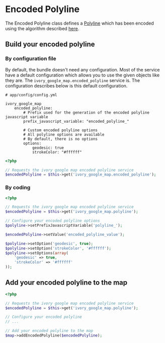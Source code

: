 # Encoded Polyline

The Encoded Polyline class defines a [Polyline](http://github.com/egeloen/IvoryGoogleMapBundle/blob/master/Resources/doc/usage/overlays/polyline.md)
which has been encoded using the algorithm described [here](http://code.google.com/apis/maps/documentation/utilities/polylinealgorithm.html).

## Build your encoded polyline

### By configuration file

By default, the bundle doesn't need any configuration. Most of the service have a default configuration which allows
you to use the given objects like they are. The ``ivory_google_map.encoded_polyline`` service is. The configuration
describes below is this default configuration.

```
# app/config/config.yml

ivory_google_map
    encoded_polyline:
        # Prefix used for the generation of the encoded polyline javascript variable
        prefix_javascript_variable: "encoded_polyline_"

        # Custom encoded polyline options
        # All polyline options are available
        # By default, there is no options
        options:
            geodesic: true
            strokeColor: "#ffffff"
```

``` php
<?php

// Requests the ivory google map encoded polyline service
$encodedPolyline = $this->get('ivory_google_map.encoded_polyline');
```

### By coding

``` php
<?php

// Requests the ivory google map encoded polyline service
$encodedPolyline = $this->get('ivory_google_map.polyline');

// Configure your encoded polyline options
$polyline->setPrefixJavascriptVariable('polyline_');

$encodedPolyline->setValue('encoded_polyline_value');

$polyline->setOption('geodesic', true);
$polyline->setOption('strokeColor', '#ffffff');
$polyline->setOptions(array(
    'geodesic' => true,
    'strokeColor' => '#ffffff'
));
```

## Add your encoded polyline to the map

``` php
<?php

// Requests the ivory google map encoded polyline service
$encodedPolyline = $this->get('ivory_google_map.polyline');

// Configure your encoded polyline
// ...

// Add your encoded polyline to the map
$map->addEncodedPolyline($encodedPolyline);
```
